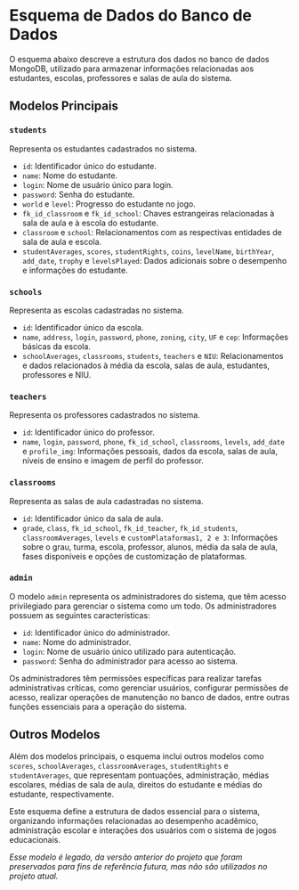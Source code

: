 # Esquema de Dados do Banco de Dados

O esquema abaixo descreve a estrutura dos dados no banco de dados MongoDB, utilizado para armazenar informações relacionadas aos estudantes, escolas, professores e salas de aula do sistema.

## Modelos Principais

### `students`

Representa os estudantes cadastrados no sistema.

- `id`: Identificador único do estudante.
- `name`: Nome do estudante.
- `login`: Nome de usuário único para login.
- `password`: Senha do estudante.
- `world` e `level`: Progresso do estudante no jogo.
- `fk_id_classroom` e `fk_id_school`: Chaves estrangeiras relacionadas à sala de aula e à escola do estudante.
- `classroom` e `school`: Relacionamentos com as respectivas entidades de sala de aula e escola.
- `studentAverages`, `scores`, `studentRights`, `coins`, `levelName`, `birthYear`, `add_date`, `trophy` e `levelsPlayed`: Dados adicionais sobre o desempenho e informações do estudante.

### `schools`

Representa as escolas cadastradas no sistema.

- `id`: Identificador único da escola.
- `name`, `address`, `login`, `password`, `phone`, `zoning`, `city`, `UF` e `cep`: Informações básicas da escola.
- `schoolAverages`, `classrooms`, `students`, `teachers` e `NIU`: Relacionamentos e dados relacionados à média da escola, salas de aula, estudantes, professores e NIU.

### `teachers`

Representa os professores cadastrados no sistema.

- `id`: Identificador único do professor.
- `name`, `login`, `password`, `phone`, `fk_id_school`, `classrooms`, `levels`, `add_date` e `profile_img`: Informações pessoais, dados da escola, salas de aula, níveis de ensino e imagem de perfil do professor.

### `classrooms`

Representa as salas de aula cadastradas no sistema.

- `id`: Identificador único da sala de aula.
- `grade`, `class`, `fk_id_school`, `fk_id_teacher`, `fk_id_students`, `classroomAverages`, `levels` e `customPlataformas1, 2 e 3`: Informações sobre o grau, turma, escola, professor, alunos, média da sala de aula, fases disponíveis e opções de customização de plataformas.

### `admin`

O modelo `admin` representa os administradores do sistema, que têm acesso privilegiado para gerenciar o sistema como um todo. Os administradores possuem as seguintes características:

- `id`: Identificador único do administrador.
- `name`: Nome do administrador.
- `login`: Nome de usuário único utilizado para autenticação.
- `password`: Senha do administrador para acesso ao sistema.

Os administradores têm permissões específicas para realizar tarefas administrativas críticas, como gerenciar usuários, configurar permissões de acesso, realizar operações de manutenção no banco de dados, entre outras funções essenciais para a operação do sistema.

## Outros Modelos

Além dos modelos principais, o esquema inclui outros modelos como `scores`, `schoolAverages`, `classroomAverages`, `studentRights` e `studentAverages`, que representam pontuações, administração, médias escolares, médias de sala de aula, direitos do estudante e médias do estudante, respectivamente.

Este esquema define a estrutura de dados essencial para o sistema, organizando informações relacionadas ao desempenho acadêmico, administração escolar e interações dos usuários com o sistema de jogos educacionais.

*Esse modelo é legado, da versão anterior do projeto que foram preservados para fins de referência futura, mas não são utilizados no projeto atual.*
